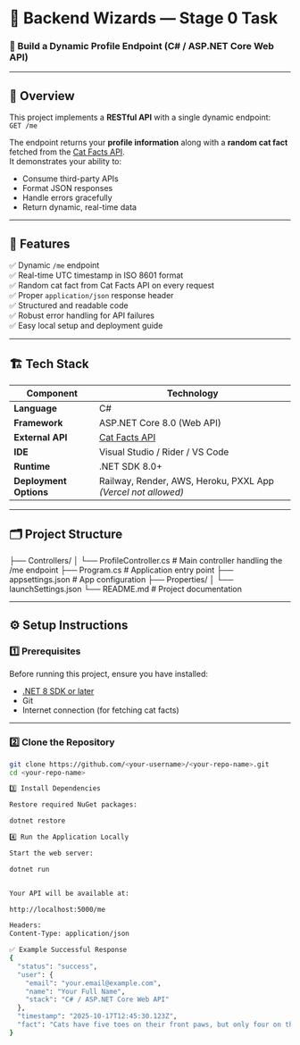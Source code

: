# 🧠 Backend Wizards — Stage 0 Task  
### 🚀 Build a Dynamic Profile Endpoint (C# / ASP.NET Core Web API)

---

## 📜 Overview

This project implements a **RESTful API** with a single dynamic endpoint:  
`GET /me`

The endpoint returns your **profile information** along with a **random cat fact** fetched from the [Cat Facts API](https://catfact.ninja/fact).  
It demonstrates your ability to:
- Consume third-party APIs  
- Format JSON responses  
- Handle errors gracefully  
- Return dynamic, real-time data  

---

## 🧩 Features

✅ Dynamic `/me` endpoint  
✅ Real-time UTC timestamp in ISO 8601 format  
✅ Random cat fact from Cat Facts API on every request  
✅ Proper `application/json` response header  
✅ Structured and readable code  
✅ Robust error handling for API failures  
✅ Easy local setup and deployment guide  

---

## 🏗️ Tech Stack

| Component | Technology |
|------------|-------------|
| **Language** | C# |
| **Framework** | ASP.NET Core 8.0 (Web API) |
| **External API** | [Cat Facts API](https://catfact.ninja/fact) |
| **IDE** | Visual Studio / Rider / VS Code |
| **Runtime** | .NET SDK 8.0+ |
| **Deployment Options** | Railway, Render, AWS, Heroku, PXXL App *(Vercel not allowed)* |

---

## 🗂️ Project Structure


├── Controllers/
│ └── ProfileController.cs # Main controller handling the /me endpoint
├── Program.cs # Application entry point
├── appsettings.json # App configuration
├── Properties/
│ └── launchSettings.json
└── README.md # Project documentation


---

## ⚙️ Setup Instructions

### 1️⃣ Prerequisites

Before running this project, ensure you have installed:

- [.NET 8 SDK or later](https://dotnet.microsoft.com/download/dotnet/8.0)
- Git
- Internet connection (for fetching cat facts)

---

### 2️⃣ Clone the Repository

```bash
git clone https://github.com/<your-username>/<your-repo-name>.git
cd <your-repo-name>

3️⃣ Install Dependencies

Restore required NuGet packages:

dotnet restore

4️⃣ Run the Application Locally

Start the web server:

dotnet run


Your API will be available at:

http://localhost:5000/me

Headers:
Content-Type: application/json

✅ Example Successful Response
{
  "status": "success",
  "user": {
    "email": "your.email@example.com",
    "name": "Your Full Name",
    "stack": "C# / ASP.NET Core Web API"
  },
  "timestamp": "2025-10-17T12:45:30.123Z",
  "fact": "Cats have five toes on their front paws, but only four on their back paws."
}
